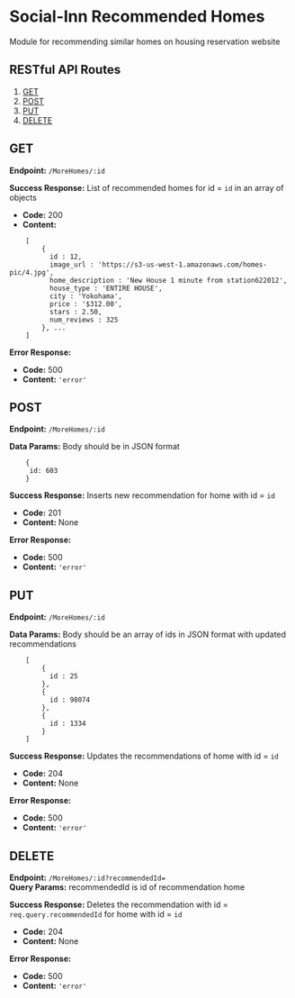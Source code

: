 # Social-Inn Recommended Homes
Module for recommending similar homes on housing reservation website

## RESTful API Routes

1. [GET](#GET)
1. [POST](#POST)
1. [PUT](#PUT)
1. [DELETE](#DELETE)

## GET
**Endpoint:** `/MoreHomes/:id`

**Success Response:** List of recommended homes for id = `id` in an array of objects
- **Code:** 200
- **Content:**
```
	[
		{
		  id : 12,
		  image_url : 'https://s3-us-west-1.amazonaws.com/homes-pic/4.jpg',
		  home_description : 'New House 1 minute from station622012',
		  house_type : 'ENTIRE HOUSE',
		  city : 'Yokohama',
		  price : '$312.00',
		  stars : 2.50,
		  num_reviews : 325
		}, ...
	]
```

**Error Response:**
- **Code:** 500
- **Content:** `'error'`

## POST
**Endpoint:** `/MoreHomes/:id`

**Data Params:** Body should be in JSON format
```
	{
	 id: 603
	}
```
**Success Response:** Inserts new recommendation for home with id = `id`
- **Code:** 201
- **Content:** None

**Error Response:**
- **Code:** 500
- **Content:** `'error'`

## PUT
**Endpoint:** `/MoreHomes/:id`

**Data Params:** Body should be an array of ids in JSON format with updated recommendations
```
	[
		{
		  id : 25
		},
		{
		  id : 98074
		},
		{
		  id : 1334
		}
	]
```
**Success Response:** Updates the recommendations of home with id = `id`
- **Code:** 204
- **Content:** None

**Error Response:**
- **Code:** 500
- **Content:** `'error'`

## DELETE
**Endpoint:** `/MoreHomes/:id?recommendedId=` <br >
**Query Params:** recommendedId is id of recommendation home

**Success Response:** Deletes the recommendation with id = `req.query.recommendedId` for home with id = `id`
- **Code:** 204
- **Content:** None

**Error Response:**
- **Code:** 500
- **Content:** `'error'`
